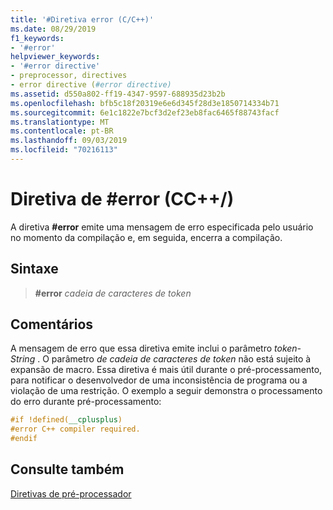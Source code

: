 ```yaml
---
title: '#Diretiva error (C/C++)'
ms.date: 08/29/2019
f1_keywords:
- '#error'
helpviewer_keywords:
- '#error directive'
- preprocessor, directives
- error directive (#error directive)
ms.assetid: d550a802-ff19-4347-9597-688935d23b2b
ms.openlocfilehash: bfb5c18f20319e6e6d345f28d3e1850714334b71
ms.sourcegitcommit: 6e1c1822e7bcf3d2ef23eb8fac6465f88743facf
ms.translationtype: MT
ms.contentlocale: pt-BR
ms.lasthandoff: 09/03/2019
ms.locfileid: "70216113"
---
```

# <a name="error-directive-cc"></a>Diretiva de #error (CC++/)

A diretiva **#error** emite uma mensagem de erro especificada pelo usuário no momento da compilação e, em seguida, encerra a compilação.

## <a name="syntax"></a>Sintaxe

> **#error** *cadeia de caracteres de token*

## <a name="remarks"></a>Comentários

A mensagem de erro que essa diretiva emite inclui o parâmetro *token-String* . O parâmetro *de cadeia de caracteres de token* não está sujeito à expansão de macro. Essa diretiva é mais útil durante o pré-processamento, para notificar o desenvolvedor de uma inconsistência de programa ou a violação de uma restrição. O exemplo a seguir demonstra o processamento do erro durante pré-processamento:

```cpp
#if !defined(__cplusplus)
#error C++ compiler required.
#endif
```

## <a name="see-also"></a>Consulte também

[Diretivas de pré-processador](../preprocessor/preprocessor-directives.md)
